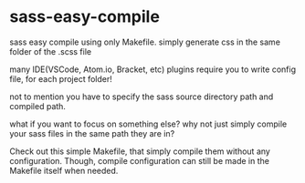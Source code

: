 # sass-easy-compile
sass easy compile using only Makefile. simply generate css in the same folder of the .scss file


many IDE(VSCode, Atom.io, Bracket, etc) plugins require you to write config file, for each project folder!

not to mention you have to specify the sass source directory path and compiled path. 

what if you want to focus on something else? why not just simply compile your sass files in the same path they are in?

Check out this simple Makefile, that simply compile them without any configuration. Though, compile configuration can still be made in the Makefile itself when needed.
